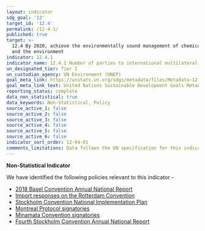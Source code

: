 ```yaml
---
layout: indicator
sdg_goal: '12'
target_id: '12.4'
permalink: /12-4-1/
published: true
target: >-
  12.4 By 2020, achieve the environmentally sound management of chemicals and all wastes throughout their life cycle, in accordance with agreed international frameworks, and significantly reduce their release to air, water and soil in order to minimize their adverse impacts on human health
  and the environment
indicator: 12.4.1
indicator_name: 12.4.1 Number of parties to international multilateral environmental agreements on hazardous waste, and other chemicals that meet their commitments and obligations in transmitting information as required by each relevant agreement
un_designated_tier: Tier I
un_custodian_agency: UN Environment (UNEP)
goal_meta_link: https://unstats.un.org/sdgs/metadata/files/Metadata-12-04-01.pdf
goal_meta_link_text: United Nations Sustainable Development Goals Metadata (PDF 350 KB)
reporting_status: complete
data_non_statistical: true
data_keywords: Non-Statistical, Policy
source_active_1: false
source_active_2: false
source_active_3: false
source_active_4: false
source_active_5: false
source_active_6: false
indicator_sort_order: 12-04-01
comments_limitations: Data follows the UN specification for this indicator. This indicator has been identified in collaboration with topic experts.
---
```

**Non-Statistical Indicator**

We have identified the following policies relevant to this indicator -
- [2018 Basel Convention Annual National Report](http://www.basel.int/Countries/NationalReporting/NationalReports/BC2018Reports/tabid/8202/Default.aspx)
- [Import responses on the Rotterdam Convention](http://www.pic.int/Procedures/ImportResponses/Database/tabid/1370/language/en-US/Default.aspx)
- [Stockholm Convention National Implementation Plan](https://consult.defra.gov.uk/eu-environment/uk-nip-for-stockholm-convention-on-pops-2017/)
- [Montreal Protocol signatories](https://treaties.un.org/pages/ViewDetails.aspx?src=TREATY&mtdsg_no=XXVII-2-a&chapter=27&clang=_en)
- [Minamata Convention signatories](http://www.mercuryconvention.org/Countries/Parties/tabid/3428/language/en-US/Default.aspx)
- [Fourth Stockholm Convention Annual National Report](http://chm.pops.int/Countries/Reporting/NationalReports/FourthRoundPartyReports/tabid/6346/Default.aspx)<br><br>